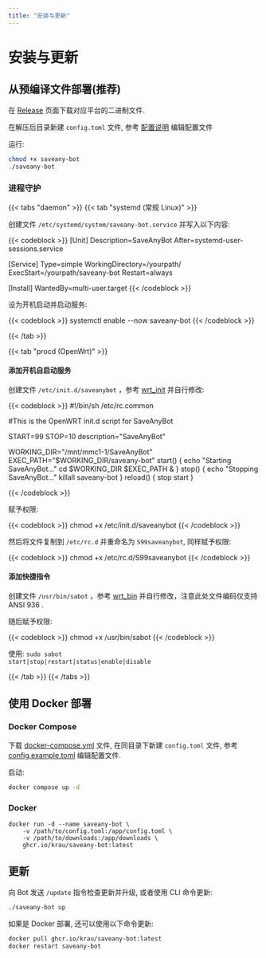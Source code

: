 ```yaml
---
title: "安装与更新"
---
```


# 安装与更新

## 从预编译文件部署(推荐)

在 [Release](https://github.com/krau/SaveAny-Bot/releases) 页面下载对应平台的二进制文件.

在解压后目录新建 `config.toml` 文件, 参考 [配置说明](../configuration) 编辑配置文件

运行:

```bash
chmod +x saveany-bot
./saveany-bot
```

### 进程守护

{{< tabs "daemon" >}}
{{< tab "systemd (常规 Linux)" >}}

创建文件 <code>/etc/systemd/system/saveany-bot.service</code> 并写入以下内容:

{{< codeblock >}}
[Unit]
Description=SaveAnyBot
After=systemd-user-sessions.service

[Service]
Type=simple
WorkingDirectory=/yourpath/
ExecStart=/yourpath/saveany-bot
Restart=always

[Install]
WantedBy=multi-user.target
{{< /codeblock >}}

设为开机启动并启动服务:

{{< codeblock >}}
systemctl enable --now saveany-bot
{{< /codeblock >}}

{{< /tab >}}

{{< tab "procd (OpenWrt)" >}}

<h4>添加开机自启动服务</h4>

创建文件 <code>/etc/init.d/saveanybot</code> ，参考 <a href="https://github.com/krau/SaveAny-Bot/blob/main/docs/confs/wrt_init" target="_blank">wrt_init</a> 并自行修改:

{{< codeblock >}}
#!/bin/sh /etc/rc.common

#This is the OpenWRT init.d script for SaveAnyBot

START=99 
STOP=10
description="SaveAnyBot"

WORKING_DIR="/mnt/mmc1-1/SaveAnyBot"
EXEC_PATH="$WORKING_DIR/saveany-bot"
start() {
    echo "Starting SaveAnyBot..."
    cd $WORKING_DIR
    $EXEC_PATH &
}
stop() {
    echo "Stopping SaveAnyBot..."
    killall saveany-bot
}
reload() {
    stop
    start
}

{{< /codeblock >}}

赋予权限:

{{< codeblock >}}
chmod +x /etc/init.d/saveanybot
{{< /codeblock >}}

然后将文件复制到 <code>/etc/rc.d</code> 并重命名为 <code>S99saveanybot</code>, 同样赋予权限:

{{< codeblock >}}
chmod +x /etc/rc.d/S99saveanybot
{{< /codeblock >}}

<h4>添加快捷指令</h4>

创建文件 <code>/usr/bin/sabot</code> ，参考 <a href="https://github.com/krau/SaveAny-Bot/blob/main/docs/confs/wrt_bin" target="_blank">wrt_bin</a>  并自行修改，注意此处文件编码仅支持 ANSI 936 .

随后赋予权限:

{{< codeblock >}}
chmod +x /usr/bin/sabot
{{< /codeblock >}}

使用: <code>sudo sabot start|stop|restart|status|enable|disable</code>

{{< /tab >}}
{{< /tabs >}}


## 使用 Docker 部署

### Docker Compose

下载 [docker-compose.yml](https://github.com/krau/SaveAny-Bot/blob/main/docker-compose.yml) 文件, 在同目录下新建 `config.toml` 文件, 参考 [config.example.toml](https://github.com/krau/SaveAny-Bot/blob/main/config.example.toml) 编辑配置文件.

启动:

```bash
docker compose up -d
```

### Docker

```shell
docker run -d --name saveany-bot \
    -v /path/to/config.toml:/app/config.toml \
    -v /path/to/downloads:/app/downloads \
    ghcr.io/krau/saveany-bot:latest
```

## 更新

向 Bot 发送 `/update` 指令检查更新并升级, 或者使用 CLI 命令更新:

```bash
./saveany-bot up
```

如果是 Docker 部署, 还可以使用以下命令更新:

```bash
docker pull ghcr.io/krau/saveany-bot:latest
docker restart saveany-bot
```